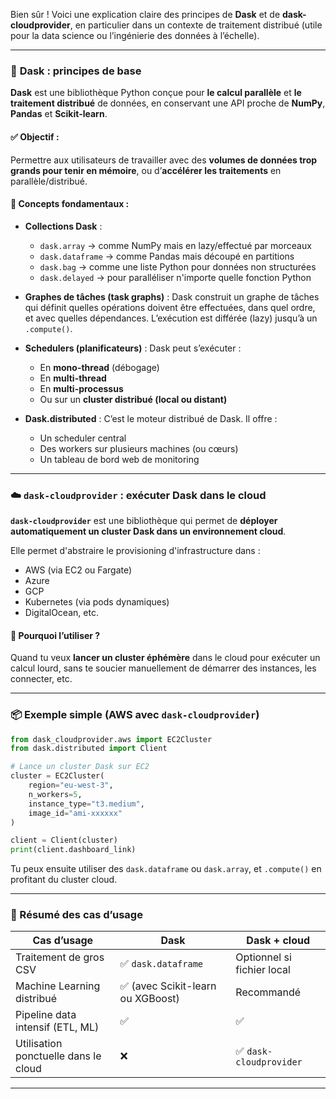 Bien sûr ! Voici une explication claire des principes de **Dask** et de **dask-cloudprovider**, en particulier dans un contexte de traitement distribué (utile pour la data science ou l’ingénierie des données à l’échelle).

---

### 🐍 **Dask : principes de base**

**Dask** est une bibliothèque Python conçue pour **le calcul parallèle** et **le traitement distribué** de données, en conservant une API proche de **NumPy**, **Pandas** et **Scikit-learn**.

#### ✅ Objectif :
Permettre aux utilisateurs de travailler avec des **volumes de données trop grands pour tenir en mémoire**, ou d’**accélérer les traitements** en parallèle/distribué.

#### 🧱 Concepts fondamentaux :

- **Collections Dask** :
  - `dask.array` → comme NumPy mais en lazy/effectué par morceaux
  - `dask.dataframe` → comme Pandas mais découpé en partitions
  - `dask.bag` → comme une liste Python pour données non structurées
  - `dask.delayed` → pour paralléliser n'importe quelle fonction Python

- **Graphes de tâches (task graphs)** :
  Dask construit un graphe de tâches qui définit quelles opérations doivent être effectuées, dans quel ordre, et avec quelles dépendances. L’exécution est différée (lazy) jusqu’à un `.compute()`.

- **Schedulers (planificateurs)** :
  Dask peut s’exécuter :
  - En **mono-thread** (débogage)
  - En **multi-thread**
  - En **multi-processus**
  - Ou sur un **cluster distribué (local ou distant)**

- **Dask.distributed** :
  C’est le moteur distribué de Dask. Il offre :
  - Un scheduler central
  - Des workers sur plusieurs machines (ou cœurs)
  - Un tableau de bord web de monitoring

---

### ☁️ `dask-cloudprovider` : exécuter Dask dans le cloud

**`dask-cloudprovider`** est une bibliothèque qui permet de **déployer automatiquement un cluster Dask dans un environnement cloud**.

Elle permet d'abstraire le provisioning d'infrastructure dans :

- AWS (via EC2 ou Fargate)
- Azure
- GCP
- Kubernetes (via pods dynamiques)
- DigitalOcean, etc.

#### 🚀 Pourquoi l’utiliser ?

Quand tu veux **lancer un cluster éphémère** dans le cloud pour exécuter un calcul lourd, sans te soucier manuellement de démarrer des instances, les connecter, etc.

---

### 📦 Exemple simple (AWS avec `dask-cloudprovider`)

```python
from dask_cloudprovider.aws import EC2Cluster
from dask.distributed import Client

# Lance un cluster Dask sur EC2
cluster = EC2Cluster(
    region="eu-west-3",
    n_workers=5,
    instance_type="t3.medium",
    image_id="ami-xxxxxx"
)

client = Client(cluster)
print(client.dashboard_link)
```

Tu peux ensuite utiliser des `dask.dataframe` ou `dask.array`, et `.compute()` en profitant du cluster cloud.

---

### 📌 Résumé des cas d’usage

| Cas d’usage | Dask | Dask + cloud |
|-------------|------|--------------|
| Traitement de gros CSV | ✅ `dask.dataframe` | Optionnel si fichier local |
| Machine Learning distribué | ✅ (avec Scikit-learn ou XGBoost) | Recommandé |
| Pipeline data intensif (ETL, ML) | ✅ | ✅ |
| Utilisation ponctuelle dans le cloud | ❌ | ✅ `dask-cloudprovider` |

---
